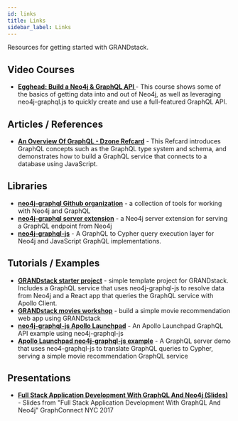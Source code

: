 ```yaml
---
id: links
title: Links
sidebar_label: Links
---
```


Resources for getting started with GRANDstack.

## Video Courses

- **[Egghead: Build a Neo4j & GraphQL API ](https://egghead.io/courses/build-a-neo4j-graphql-api)** - This course shows some of the basics of getting data into and out of Neo4j, as well as leveraging neo4j-graphql.js to quickly create and use a full-featured GraphQL API.

## Articles / References

- **[An Overview Of GraphQL - Dzone Refcard](https://dzone.com/refcardz/an-overview-of-graphql)** - This Refcard introduces GraphQL concepts such as the GraphQL type system and schema, and demonstrates how to build a GraphQL service that connects to a database using JavaScript.

## Libraries

- **[neo4j-graphql Github organization](https://github.com/neo4j-graphql)** - a collection of tools for working with Neo4j and GraphQL
- **[neo4j-graphql server extension](https://github.com/neo4j-graphql/neo4j-graphql)** - a Neo4j server extension for serving a GraphQL endpoint from Neo4j
- **[neo4j-graphql-js](https://github.com/neo4j-graphql/neo4j-graphql-js)** - A GraphQL to Cypher query execution layer for Neo4j and JavaScript GraphQL implementations.

## Tutorials / Examples

- **[GRANDstack starter project](https://github.com/grand-stack/grand-stack-starter)** - simple template project for GRANDstack. Includes a GraphQL service that uses neo4j-graphql-js to resolve data from Neo4j and a React app that queries the GraphQL service with Apollo Client.
- **[GRANDstack movies workshop](https://github.com/grand-stack/grand-stack-movies-workshop)** - build a simple movie recommendation web app using GRANDstack
- **[neo4j-graphql-js Apollo Launchpad](https://launchpad.graphql.com/7kp8l0p4j)** - An Apollo Launchpad GraphQL API example using neo4j-graphql-js
- **[Apollo Launchpad neo4j-graphql-js example](https://launchpad.graphql.com/7kp8l0p4j)** - A GraphQL server demo that uses neo4-graphql-js to translate GraphQL queries to Cypher, serving a simple movie recommendation GraphQL service

## Presentations

- **[Full Stack Application Development With GraphQL And Neo4j (Slides)](https://www.dropbox.com/s/hlkce7yzl23ghe2/neo4j-graphql.pdf?dl=0)** - Slides from "Full Stack Application Development With GraphQL And Neo4j" GraphConnect NYC 2017
